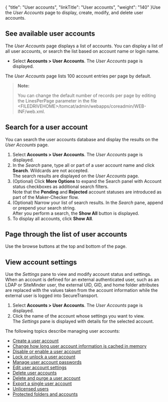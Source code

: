 {
    "title": "User accounts",
    "linkTitle": "User accounts",
    "weight": "140"
}Use the *User Accounts* page to display, create, modify, and delete user accounts.

## See available user accounts

The *User Accounts* page displays a list of accounts. You can display a list of all user accounts, or search the list based on account name or login name.

-   Select **Accounts > User Accounts**. The *User Accounts* page is displayed.

The *User Accounts* page lists 100 account entries per page by default.

> **Note:**
>
> You can change the default number of records per page by editing the LinesPerPage parameter in the file &lt;FILEDRIVEHOME>/tomcat/admin/webapps/coreadmin/WEB-INF/web.xml.

## Search for a user account

You can search the user accounts database and display the results on the *User Accounts* page.

1.  Select **Accounts > User Accounts**. The *User Accounts* page is displayed.
2.  In the *Search* pane, type all or part of a user account name and click **Search**. Wildcards are not accepted.  
    The search results are displayed on the *User Accounts* page.
3.  (Optional) Click **More Options** to expand the Search panel with Account status checkboxes as additional search filters.  
    Note that the **Pending** and **Rejected** account statuses are introduced as part of the Maker-Checker flow.  
4.  (Optional) Narrow your list of search results. In the *Search* pane, append or prepend your search string.  
    After you perform a search, the **Show All** button is displayed.
5.  To display all accounts, click **Show All**.

## Page through the list of user accounts

Use the browse buttons at the top and bottom of the page.

## View account settings

Use the *Settings* pane to view and modify account status and settings. When an account is defined for an external authenticated user, such as an LDAP or SiteMinder user, the external UID, GID, and home folder attributes are replaced with the values taken from the account information while the external user is logged into <span class="mc-variable axway_variables.Component_Short_Name variable">SecureTransport</span>.

1.  Select **Accounts > User Accounts**. The *User Accounts* page is displayed.
2.  Click the name of the account whose settings you want to view.  
    The *Settings* pane is displayed with details for the selected account.

The following topics describe managing user accounts:

-   <a href="t_st_create_user_account" class="MCXref xref">Create a user account</a>
-   <a href="t_st_change_how_long_user_account_information_is_cached" class="MCXref xref">Change how long user account information is cached in memory</a>
-   <a href="t_st_disable_enable_user_account" class="MCXref xref">Disable or enable a user account</a>
-   <a href="t_st_lock_unlock_user_account" class="MCXref xref">Lock or unlock a user account</a>
-   <a href="t_st_manage_user_account_passwords" class="MCXref xref">Manage user account passwords</a>
-   <a href="t_st_edit_user_account_settings" class="MCXref xref">Edit user account settings</a>
-   <a href="t_st_delete_user_accounts" class="MCXref xref">Delete user accounts</a>
-   <a href="t_st_delete_purge_user_account" class="MCXref xref">Delete and purge a user account</a>
-   <a href="t_st_export_single_user_account" class="MCXref xref">Export a single user account</a>
-   <a href="t_st_unlicensed_users" class="MCXref xref">Unlicensed users</a>
-   <a href="c_st_protected_folders_accounts" class="MCXref xref">Protected folders and accounts</a>
